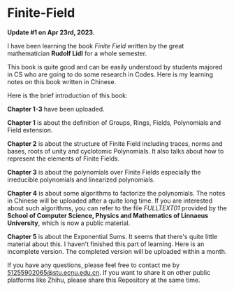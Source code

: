 # Finite-Field
**Update #1 on Apr 23rd, 2023.**

I have been learning the book *Finite Field* written by the great mathematician **Rudolf Lidl** for a whole semester. 

This book is quite good and can be easily understood by students majored in CS who are going to do some research in Codes. Here is my learning notes on this book written in Chinese. 

Here is the brief introduction of this book:

**Chapter 1-3** have been uploaded. 

**Chapter 1** is about the definition of Groups, Rings, Fields, Polynomials and Field extension. 

**Chapter 2** is about the structure of Finite Field including traces, norms and bases, roots of unity and cyclotomic Polynomials. It also talks about how to represent the elements of Finite Fields.

**Chapter 3** is about the polynomials over Finite Fields especially the irreducible polynomials and linearized polynomials.

**Chapter 4** is about some algorithms to factorize the polynomials. The notes in Chinese will be uploaded after a quite long time. If you are interested about such algorithms, you can refer to the file *FULLTEXT01* provided by the **School of Computer Science, Physics and Mathematics of Linnaeus University**, which is now a public material.

**Chapter 5** is about the Exponential Sums. It seems that there's quite little material about this. I haven't finished this part of learning. Here is an incomplete version. The completed version will be uploaded within a month.

If you have any questions, please feel free to contact me by 51255902065@stu.ecnu.edu.cn. If you want to share it on other public platforms like Zhihu, please share this Repository at the same time.
